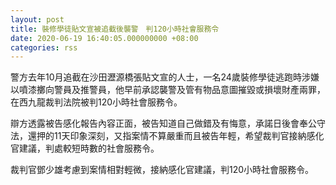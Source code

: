 ```yaml
---
layout: post
title: 裝修學徒貼文宣被追截後襲警　判120小時社會服務令
date: 2020-06-19 16:40:05.000000000 +08:00
categories: rss
---
```


警方去年10月追截在沙田瀝源橋張貼文宣的人士，一名24歲裝修學徒逃跑時涉嫌以噴漆擲向警員及推警員，他早前承認襲警及管有物品意圖摧毀或損壞財產兩罪，在西九龍裁判法院被判120小時社會服務令。

辯方透露被告感化報告內容正面，被告知道自己做錯及有悔意，承諾日後會奉公守法，還押的11天印象深刻，又指案情不算嚴重而且被告年輕，希望裁判官接納感化官建議，判處較短時數的社會服務令。

裁判官鄧少雄考慮到案情相對輕微，接納感化官建議，判120小時社會服務令。
